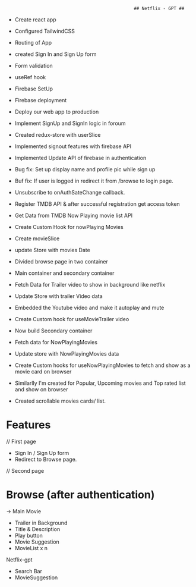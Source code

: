                                                     ## Netflix - GPT ##

- Create react app
- Configured TailwindCSS
- Routing of App
- created Sign In and Sign Up form
- Form validation
- useRef hook
- Firebase SetUp
- Firebase deployment
- Deploy our web app to production
- Implement SignUp and SignIn logic in foroum
- Created redux-store with userSlice
- Implemented signout features with firebase API
- Implemented Update API of firebase in authentication

- Bug fix: Set up display name and profile pic while sign up
- Buf fix: If user is logged in redirect it from /browse to login page.
- Unsubscribe to onAuthSateChange callback.
- Register TMDB API & after successful registration get access token
- Get Data from TMDB Now Playing movie list API
- Create Custom Hook for nowPlaying Movies
- Create movieSlice
- update Store with movies Date
- Divided browse page in two container
- Main container and secondary container
- Fetch Data for Trailer video to show in background like netflix
- Update Store with trailer Video data
- Embedded the Youtube video and make it autoplay and mute
- Create Custom hook for useMovieTrailer video

- Now build Secondary container
- Fetch data for NowPlayingMovies
- Update store with NowPlayingMovies data
- Create Custom hooks for useNowPlayingMovies to fetch and show as a movie card on browser
- Similarlly I'm created for Popular, Upcoming movies and Top rated list and show on browser
- Created scrollable movies cards/ list.

# Features

// First page

- Sign In / Sign Up form
- Redirect to Browse page.

// Second page

# Browse (after authentication)

-> Main Movie

- Trailer in Background
- Title & Description
- Play button
- Movie Suggestion
- MovieList x n

Netflix-gpt

- Search Bar
- MovieSuggestion
